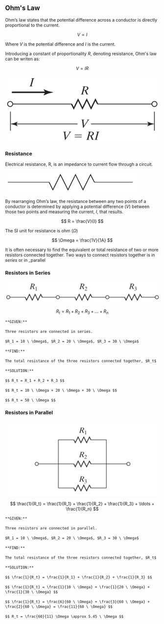 ## Ohm's Law

Ohm’s law states that the potential difference across a conductor is directly proportional to the current.

$$ V \propto I $$

Where $V$ is the potential difference and $I$ is the current.

Introducing a constant of proportionality $R$, denoting resistance, Ohm's law can be writen as:

$$ V = IR $$

![Ohm's Law](images/ohms-law.jpg)

### Resistance

Electrical resistance, R,  is an impedance to current flow through a circuit.

![resistor symbol](images/resistor-symbol.jpg)

By rearranging Ohm’s law, the resistance between any two points of a conductor is determined by applying a potential difference ($V$)  between those two points and measuring the current, $I$, that results.

$$ R = \frac{V}{I} $$

The SI unit for resistance is ohm ($\Omega$)

$$ \Omega = \frac{1V}{1A} $$

It is often necessary to find the equivalent or total resistance of two or more resistors connected together. Two ways to connect resistors together is in _series_ or in _parallel

### Resistors in Series

![resistors in series](images/resistors_in_series.jpg)

$$ R_t = R_1 + R_2 + R_3 + \ldots + R_n $$

```{card} **Worked Example**
**GIVEN:**

Three resistors are connected in series.

$R_1 = 10 \ \Omega$, $R_2 = 20 \ \Omega$, $R_3 = 30 \ \Omega$

**FIND:**

The total resistance of the three resistors connected together, $R_t$

**SOLUTION:**

$$ R_t = R_1 + R_2 + R_3 $$

$$ R_t = 10 \ \Omega + 20 \ \Omega + 30 \ \Omega $$

$$ R_t = 50 \ \Omega $$

```

### Resistors in Parallel

![resistors in parallel](images/resistors_in_parallel.jpg)

$$ \frac{1}{R_t} = \frac{1}{R_1} + \frac{1}{R_2} + \frac{1}{R_3} + \ldots + \frac{1}{R_n} $$

```{card} **Worked Example**
**GIVEN:**

Three resistors are connected in parallel.

$R_1 = 10 \ \Omega$, $R_2 = 20 \ \Omega$, $R_3 = 30 \ \Omega$

**FIND:**

The total resistance of the three resistors connected together, $R_t$

**SOLUTION:**

$$ \frac{1}{R_t} = \frac{1}{R_1} + \frac{1}{R_2} + \frac{1}{R_3} $$

$$ \frac{1}{R_t} = \frac{1}{10 \ \Omega} + \frac{1}{20 \ \Omega} + \frac{1}{30 \ \Omega} $$

$$ \frac{1}{R_t} = \frac{6}{60 \ \Omega} + \frac{3}{60 \ \Omega} + \frac{2}{60 \ \Omega} = \frac{11}{60 \ \Omega} $$

$$ R_t = \frac{60}{11} \Omega \approx 5.45 \ \Omega $$

```
